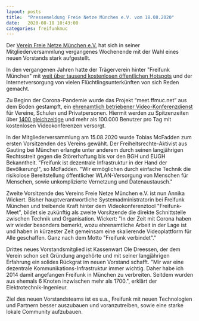 ```yaml
---
layout: posts
title:  "Pressemeldung Freie Netze München e.V. vom 18.08.2020"
date:   2020-08-18 10:43:00
categories: freifunkmuc
---
```

Der [Verein Freie Netze München e.V.](https://ffmuc.net/wiki/doku.php?id=ev:gruendung) hat sich in seiner Mitgliederversammlung vergangenes Wochenende mit der Wahl eines neuen Vorstands stark aufgestellt.

In den vergangenen Jahren hatte der Trägerverein hinter "Freifunk München" mit [weit über tausend kostenlosen öffentlichen Hotspots](https://map.ffmuc.net) und der Internetversorgung von vielen Flüchtlingsunterkünften von sich Reden gemacht. 

Zu Beginn der Corona-Pandemie wurde das Projekt “meet.ffmuc.net” aus dem Boden gestampft, ein [ehrenamtlich betriebener Video-Konferenzdienst](https://ffmuc.net/freifunkmuc/2020/03/23/pressemitteilung_meet/) für Vereine, Schulen und Privatpersonen. Hiermit werden zu Spitzenzeiten über [1400 gleichzeitige](https://twitter.com/FreifunkMUC/status/1257248129252044800?s=20) und mehr als 100.000 Benutzer pro Tag mit kostenlosen Videokonferenzen versorgt.

In der Mitgliederversammlung am 15.08.2020 wurde Tobias McFadden zum ersten Vorsitzenden des Vereins gewählt. Der Freiheitsrechte-Aktivist aus Gauting bei München erlangte unter anderem durch seinen langjährigen Rechtsstreit gegen die Störerhaftung bis vor den BGH und EUGH Bekanntheit.
"Freifunk ist dezentrale Infrastruktur in der Hand der Bevölkerung!", so McFadden. "Wir ermöglichen durch einfache Technik die risikolose Bereitstellung öffentlicher WLAN-Versorgung von Menschen für Menschen, sowie unkomplizierte Vernetzung und Datenaustausch."

Zweite Vorsitzende des Vereins Freie Netze München e.V. ist nun Annika Wickert. Bisher hauptverantwortliche Systemadministratorin bei Freifunk München und treibende Kraft hinter dem Videokonferenztool "Freifunk-Meet", bildet sie zukünftig als zweite Vorsitzende die direkte Schnittstelle zwischen Technik und Organisation. Wickert: "In der Zeit mit Corona haben wir wieder besonders bemerkt, wozu ehrenamtliche Arbeit in der Lage ist und haben in kürzester Zeit gemeinsam eine skalierende Videoplattform für Alle geschaffen. Ganz nach dem Motto "Freifunk verbindet"."

Drittes neues Vorstandsmitglied ist Kassenwart Ole Dreessen, der dem Verein schon seit Gründung angehörte und mit seiner langjährigen Erfahrung ein solides Rückgrat im neuen Vorstand schafft. "Mir war eine dezentrale Kommunikations-Infrastruktur immer wichtig. Daher habe ich 2014 damit angefangen Freifunk in München zu verbreiten. Seitdem wurden aus ehemals 6 Knoten inzwischen mehr als 1700.", erklärt der Elektrotechnik-Ingenieur.

Ziel des neuen Vorstandsteams ist es u.a., Freifunk mit neuen Technologien und Partnern besser auszubauen und voranzutreiben, sowie eine starke lokale Community aufzubauen.
